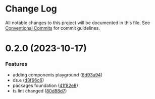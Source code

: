 # Change Log

All notable changes to this project will be documented in this file.
See [Conventional Commits](https://conventionalcommits.org) for commit guidelines.

# 0.2.0 (2023-10-17)


### Features

* adding components playground ([8d93a94](https://github.com/MykolaMatsiuk/react-atomic/commit/8d93a94bba161512eeb5e8c573ad9e89c64b8e0e))
* ds.e ([d3f66c6](https://github.com/MykolaMatsiuk/react-atomic/commit/d3f66c6a36946bdf9b99d996bb64bbcc9a45f088))
* packages foundation ([41f82e8](https://github.com/MykolaMatsiuk/react-atomic/commit/41f82e80649a0ab7835f21980fc7537ff2ad5022))
* ts lint changed ([80d88d7](https://github.com/MykolaMatsiuk/react-atomic/commit/80d88d771827c5aa74a6dd99787ead10e4b40103))
